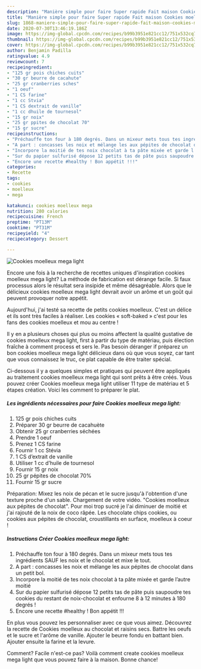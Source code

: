 ```yaml
---
description: "Manière simple pour faire Super rapide Fait maison Cookies moelleux mega light"
title: "Manière simple pour faire Super rapide Fait maison Cookies moelleux mega light"
slug: 1868-maniere-simple-pour-faire-super-rapide-fait-maison-cookies-moelleux-mega-light
date: 2020-07-30T13:46:19.186Z
image: https://img-global.cpcdn.com/recipes/b99b3951e821cc12/751x532cq70/cookies-moelleux-mega-light-photo-principale-de-la-recette.jpg
thumbnail: https://img-global.cpcdn.com/recipes/b99b3951e821cc12/751x532cq70/cookies-moelleux-mega-light-photo-principale-de-la-recette.jpg
cover: https://img-global.cpcdn.com/recipes/b99b3951e821cc12/751x532cq70/cookies-moelleux-mega-light-photo-principale-de-la-recette.jpg
author: Benjamin Padilla
ratingvalue: 4.9
reviewcount: 7
recipeingredient:
- "125 gr pois chiches cuits"
- "30 gr beurre de cacahute"
- "25 gr cranberries sches"
- "1 oeuf"
- "1 CS farine"
- "1 cc Stvia"
- "1 CS dextrait de vanille"
- "1 cc dhuile de tournesol"
- "15 gr noix"
- "25 gr ppites de chocolat 70"
- "15 gr sucre"
recipeinstructions:
- "Préchauffe ton four à 180 degrés. Dans un mixeur mets tous tes ingrédients SAUF les noix et le chocolat et mixe le tout."
- "A part : concasses les noix et mélange les aux pépites de chocolat dans un petit bol."
- "Incorpore la moitié de tes noix chocolat à ta pâte mixée et garde l’autre moitié"
- "Sur du papier sulfurisé dépose 12 petits tas de pâte puis saupoudre tes cookies du restant de noix-chocolat et enfourne 8 à 12 minutes à 180 degrés !"
- "Encore une recette #healthy ! Bon appétit !!!"
categories:
- Recette
tags:
- cookies
- moelleux
- mega

katakunci: cookies moelleux mega 
nutrition: 280 calories
recipecuisine: French
preptime: "PT13M"
cooktime: "PT31M"
recipeyield: "4"
recipecategory: Dessert

---
```



![Cookies moelleux mega light](https://img-global.cpcdn.com/recipes/b99b3951e821cc12/751x532cq70/cookies-moelleux-mega-light-photo-principale-de-la-recette.jpg)

Encore une fois à la recherche de recettes uniques d'inspiration cookies moelleux mega light? La méthode de fabrication est dérange facile. Si faux processus alors le résultat sera insipide et même désagréable. Alors que le délicieux cookies moelleux mega light devrait avoir un arôme et un goût qui peuvent provoquer notre appétit.

Aujourd&#39;hui, j&#39;ai testé sa recette de petits cookies moelleux. C&#39;est un délice et ils sont très faciles à réaliser. Les cookies « soft-baked » c&#39;est pour les fans des cookies moelleux et mou au centre !

Il y en a plusieurs choses qui plus ou moins affectent la qualité gustative de cookies moelleux mega light, first à partir du type de matériau, puis élection fraîche à comment process et sers le. Pas besoin déranger if préparez un bon cookies moelleux mega light délicieux dans où que vous soyez, car tant que vous connaissez le truc, ce plat capable de être traiter spécial.


Ci-dessous il y a quelques simples et pratiques qui peuvent être appliqués au traitement cookies moelleux mega light qui sont prêts à être créés. Vous pouvez créer Cookies moelleux mega light utiliser 11 type de matériau et 5 étapes création. Voici les comment to préparer le plat.

<!--inarticleads1-->

##### Les ingrédients nécessaires pour faire Cookies moelleux mega light:

1.  125 gr pois chiches cuits
1. Préparer 30 gr beurre de cacahuète
1. Obtenir 25 gr cranberries séchées
1. Prendre 1 oeuf
1. Prenez 1 CS farine
1. Fournir 1 cc Stévia
1.  1 CS d’extrait de vanille
1. Utiliser 1 cc d’huile de tournesol
1. Fournir 15 gr noix
1.  25 gr pépites de chocolat 70%
1. Fournir 15 gr sucre


Préparation: Mixez les noix de pécan et le sucre jusqu&#39;à l&#39;obtention d&#39;une texture proche d&#39;un sable. Chargement de votre vidéo. &#34;Cookies moelleux aux pépites de chocolat&#34;. Pour moi trop sucré je l&#39;ai diminuer de moitié et j&#39;ai rajouté de la noix de coco râpée. Les chocolate chips cookies, ou cookies aux pépites de chocolat, croustillants en surface, moelleux à coeur ! 

<!--inarticleads2-->

##### Instructions Créer Cookies moelleux mega light:

1. Préchauffe ton four à 180 degrés. Dans un mixeur mets tous tes ingrédients SAUF les noix et le chocolat et mixe le tout.
1. A part : concasses les noix et mélange les aux pépites de chocolat dans un petit bol.
1. Incorpore la moitié de tes noix chocolat à ta pâte mixée et garde l’autre moitié
1. Sur du papier sulfurisé dépose 12 petits tas de pâte puis saupoudre tes cookies du restant de noix-chocolat et enfourne 8 à 12 minutes à 180 degrés !
1. Encore une recette #healthy ! Bon appétit !!!


En plus vous pouvez les personnaliser avec ce que vous aimez. Découvrez la recette de Cookies moelleux au chocolat et raisins secs. Battre les oeufs et le sucre et l&#39;arôme de vanille. Ajouter le beurre fondu en battant bien. Ajouter ensuite la farine et la levure. 


Comment? Facile n'est-ce pas? Voilà comment create cookies moelleux mega light que vous pouvez faire à la maison. Bonne chance!
